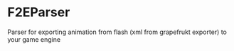 F2EParser
=========

Parser for exporting animation from flash (xml from grapefrukt exporter) to your game engine
